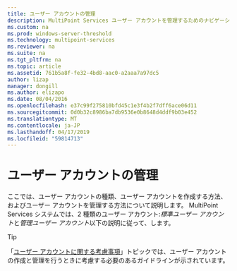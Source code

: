 ```yaml
---
title: ユーザー アカウントの管理
description: MultiPoint Services ユーザー アカウントを管理するためのナビゲーションの概要
ms.custom: na
ms.prod: windows-server-threshold
ms.technology: multipoint-services
ms.reviewer: na
ms.suite: na
ms.tgt_pltfrm: na
ms.topic: article
ms.assetid: 761b5a8f-fe32-4bd8-aac0-a2aaa7a97dc5
author: lizap
manager: dongill
ms.author: elizapo
ms.date: 08/04/2016
ms.openlocfilehash: e37c99f275810bfd45c1e3f4b2f7dff6ace06d11
ms.sourcegitcommit: 0d0b32c8986ba7db9536e0b8648d4ddf9b03e452
ms.translationtype: MT
ms.contentlocale: ja-JP
ms.lasthandoff: 04/17/2019
ms.locfileid: "59814713"
---
```

# <a name="manage-user-accounts"></a>ユーザー アカウントの管理
ここでは、ユーザー アカウントの種類、ユーザー アカウントを作成する方法、およびユーザー アカウントを管理する方法について説明します。 MultiPoint Services システムでは、2 種類のユーザー アカウント:*標準ユーザー アカウント*と*管理ユーザー アカウント*以下の説明に従って、します。  
  
> [!TIP]  
> 「[ユーザー アカウントに関する考慮事項](User-Account-Considerations.md)」トピックでは、ユーザー アカウントの作成と管理を行うときに考慮する必要のあるガイドラインが示されています。 